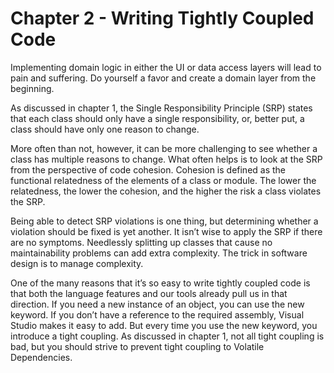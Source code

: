 # Chapter 2 - Writing Tightly Coupled Code

Implementing domain logic in either the UI or data access layers will lead to pain and suffering. Do yourself a favor and create a domain layer from the beginning. 

As discussed in chapter 1, the Single Responsibility Principle (SRP) states that each class should only have a single responsibility, or, better put, a class should have only one reason to change.

More often than not, however, it can be more challenging to see whether a class has multiple reasons to change. What often helps is to look at the SRP from the perspective of code cohesion. Cohesion is defined as the functional relatedness of the elements of a class or module. The lower the relatedness, the lower the cohesion, and the higher the risk a class violates the SRP.

Being able to detect SRP violations is one thing, but determining whether a violation should be fixed is yet another. It isn’t wise to apply the SRP if there are no symptoms. Needlessly splitting up classes that cause no maintainability problems can add extra complexity. The trick in software design is to manage complexity.

One of the many reasons that it’s so easy to write tightly coupled code is that both the language features and our tools already pull us in that direction. If you need a new instance of an object, you can use the new keyword. If you don’t have a reference to the required assembly, Visual Studio makes it easy to add. But every time you use the new keyword, you introduce a tight coupling. As discussed in chapter 1, not all tight coupling is bad, but you should strive to prevent tight coupling to Volatile Dependencies.